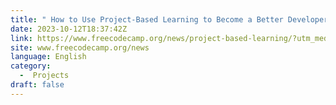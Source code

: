 ```yaml
---
title: " How to Use Project-Based Learning to Become a Better Developer "
date: 2023-10-12T18:37:42Z
link: https://www.freecodecamp.org/news/project-based-learning/?utm_medium=RSS&utm_source=news.12bit.vn
site: www.freecodecamp.org/news
language: English
category:
  -  Projects 
draft: false
---
```

